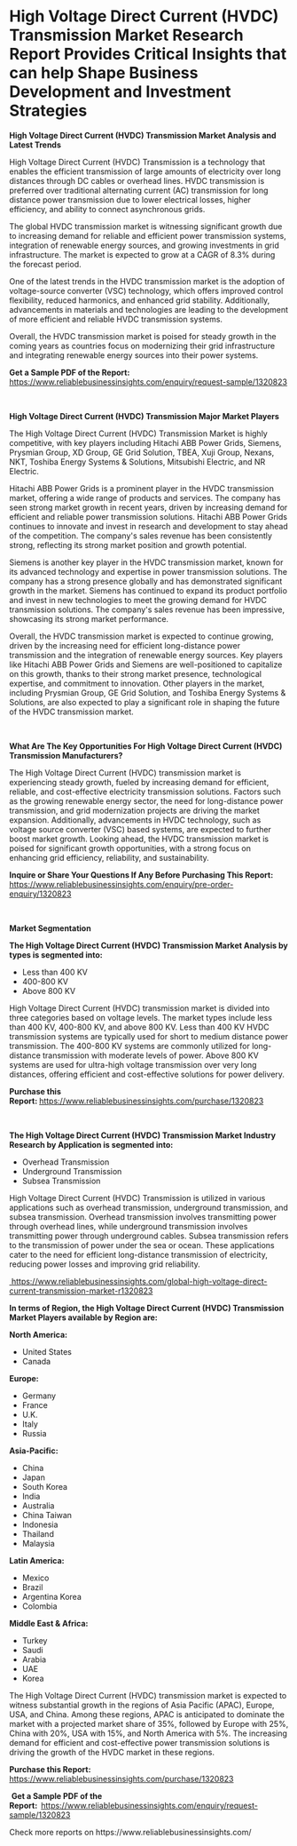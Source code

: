 <p><h1>High Voltage Direct Current (HVDC) Transmission Market Research Report Provides Critical Insights that can help Shape Business Development and Investment Strategies</h1></p><p><strong>High Voltage Direct Current (HVDC) Transmission Market Analysis and Latest Trends</strong></p>
<p><p>High Voltage Direct Current (HVDC) Transmission is a technology that enables the efficient transmission of large amounts of electricity over long distances through DC cables or overhead lines. HVDC transmission is preferred over traditional alternating current (AC) transmission for long distance power transmission due to lower electrical losses, higher efficiency, and ability to connect asynchronous grids.</p><p>The global HVDC transmission market is witnessing significant growth due to increasing demand for reliable and efficient power transmission systems, integration of renewable energy sources, and growing investments in grid infrastructure. The market is expected to grow at a CAGR of 8.3% during the forecast period.</p><p>One of the latest trends in the HVDC transmission market is the adoption of voltage-source converter (VSC) technology, which offers improved control flexibility, reduced harmonics, and enhanced grid stability. Additionally, advancements in materials and technologies are leading to the development of more efficient and reliable HVDC transmission systems.</p><p>Overall, the HVDC transmission market is poised for steady growth in the coming years as countries focus on modernizing their grid infrastructure and integrating renewable energy sources into their power systems.</p></p>
<p><strong>Get a Sample PDF of the Report:&nbsp;</strong> <a href="https://www.reliablebusinessinsights.com/enquiry/request-sample/1320823">https://www.reliablebusinessinsights.com/enquiry/request-sample/1320823</a></p>
<p>&nbsp;</p>
<p><strong>High Voltage Direct Current (HVDC) Transmission Major Market Players</strong></p>
<p><p>The High Voltage Direct Current (HVDC) Transmission Market is highly competitive, with key players including Hitachi ABB Power Grids, Siemens, Prysmian Group, XD Group, GE Grid Solution, TBEA, Xuji Group, Nexans, NKT, Toshiba Energy Systems & Solutions, Mitsubishi Electric, and NR Electric.</p><p>Hitachi ABB Power Grids is a prominent player in the HVDC transmission market, offering a wide range of products and services. The company has seen strong market growth in recent years, driven by increasing demand for efficient and reliable power transmission solutions. Hitachi ABB Power Grids continues to innovate and invest in research and development to stay ahead of the competition. The company's sales revenue has been consistently strong, reflecting its strong market position and growth potential.</p><p>Siemens is another key player in the HVDC transmission market, known for its advanced technology and expertise in power transmission solutions. The company has a strong presence globally and has demonstrated significant growth in the market. Siemens has continued to expand its product portfolio and invest in new technologies to meet the growing demand for HVDC transmission solutions. The company's sales revenue has been impressive, showcasing its strong market performance.</p><p>Overall, the HVDC transmission market is expected to continue growing, driven by the increasing need for efficient long-distance power transmission and the integration of renewable energy sources. Key players like Hitachi ABB Power Grids and Siemens are well-positioned to capitalize on this growth, thanks to their strong market presence, technological expertise, and commitment to innovation. Other players in the market, including Prysmian Group, GE Grid Solution, and Toshiba Energy Systems & Solutions, are also expected to play a significant role in shaping the future of the HVDC transmission market.</p></p>
<p>&nbsp;</p>
<p><strong>What Are The Key Opportunities For High Voltage Direct Current (HVDC) Transmission Manufacturers?</strong></p>
<p><p>The High Voltage Direct Current (HVDC) transmission market is experiencing steady growth, fueled by increasing demand for efficient, reliable, and cost-effective electricity transmission solutions. Factors such as the growing renewable energy sector, the need for long-distance power transmission, and grid modernization projects are driving the market expansion. Additionally, advancements in HVDC technology, such as voltage source converter (VSC) based systems, are expected to further boost market growth. Looking ahead, the HVDC transmission market is poised for significant growth opportunities, with a strong focus on enhancing grid efficiency, reliability, and sustainability.</p></p>
<p><strong>Inquire or Share Your Questions If Any Before Purchasing This Report:</strong> <a href="https://www.reliablebusinessinsights.com/enquiry/pre-order-enquiry/1320823">https://www.reliablebusinessinsights.com/enquiry/pre-order-enquiry/1320823</a></p>
<p>&nbsp;</p>
<p><strong>Market Segmentation</strong></p>
<p><strong>The High Voltage Direct Current (HVDC) Transmission Market Analysis by types is segmented into:</strong></p>
<p><ul><li>Less than 400 KV</li><li>400-800 KV</li><li>Above 800 KV</li></ul></p>
<p><p>High Voltage Direct Current (HVDC) transmission market is divided into three categories based on voltage levels. The market types include less than 400 KV, 400-800 KV, and above 800 KV. Less than 400 KV HVDC transmission systems are typically used for short to medium distance power transmission. The 400-800 KV systems are commonly utilized for long-distance transmission with moderate levels of power. Above 800 KV systems are used for ultra-high voltage transmission over very long distances, offering efficient and cost-effective solutions for power delivery.</p></p>
<p><strong>Purchase this Report:&nbsp;</strong><a href="https://www.reliablebusinessinsights.com/purchase/1320823">https://www.reliablebusinessinsights.com/purchase/1320823</a></p>
<p>&nbsp;</p>
<p><strong>The High Voltage Direct Current (HVDC) Transmission Market Industry Research by Application is segmented into:</strong></p>
<p><ul><li>Overhead Transmission</li><li>Underground Transmission</li><li>Subsea Transmission</li></ul></p>
<p><p>High Voltage Direct Current (HVDC) Transmission is utilized in various applications such as overhead transmission, underground transmission, and subsea transmission. Overhead transmission involves transmitting power through overhead lines, while underground transmission involves transmitting power through underground cables. Subsea transmission refers to the transmission of power under the sea or ocean. These applications cater to the need for efficient long-distance transmission of electricity, reducing power losses and improving grid reliability.</p></p>
<p><a href="https://www.reliablebusinessinsights.com/global-high-voltage-direct-current-transmission-market-r1320823">&nbsp;https://www.reliablebusinessinsights.com/global-high-voltage-direct-current-transmission-market-r1320823</a></p>
<p><strong>In terms of Region, the High Voltage Direct Current (HVDC) Transmission Market Players available by Region are:</strong></p>
<p>
    <p> <strong> North America: </strong>
        <ul>
            <li>United States</li>
            <li>Canada</li>
        </ul>
        </p> 
    <p> <strong> Europe: </strong>
        <ul>
            <li>Germany</li>
            <li>France</li>
            <li>U.K.</li>
            <li>Italy</li>
            <li>Russia</li>
        </ul>
        </p> 
    <p> <strong> Asia-Pacific: </strong>
        <ul>
            <li>China</li>
            <li>Japan</li>
            <li>South Korea</li>
            <li>India</li>
            <li>Australia</li>
            <li>China Taiwan</li>
            <li>Indonesia</li>
            <li>Thailand</li>
            <li>Malaysia</li>
        </ul>
        </p> 
    <p> <strong> Latin America: </strong>
        <ul>
            <li>Mexico</li>
            <li>Brazil</li>
            <li>Argentina Korea</li>
            <li>Colombia</li>
        </ul>
        </p> 
    <p> <strong> Middle East & Africa: </strong>
        <ul>
            <li>Turkey</li>
            <li>Saudi</li>
            <li>Arabia</li>
            <li>UAE</li>
            <li>Korea</li>
        </ul>
    </p>
    </p>
<p><p>The High Voltage Direct Current (HVDC) transmission market is expected to witness substantial growth in the regions of Asia Pacific (APAC), Europe, USA, and China. Among these regions, APAC is anticipated to dominate the market with a projected market share of 35%, followed by Europe with 25%, China with 20%, USA with 15%, and North America with 5%. The increasing demand for efficient and cost-effective power transmission solutions is driving the growth of the HVDC market in these regions.</p></p>
<p><strong>Purchase this Report: </strong><a href="https://www.reliablebusinessinsights.com/purchase/1320823">https://www.reliablebusinessinsights.com/purchase/1320823</a></p>
<p>&nbsp;<strong>Get a Sample PDF of the Report:&nbsp;&nbsp;</strong><a href="https://www.reliablebusinessinsights.com/enquiry/request-sample/1320823">https://www.reliablebusinessinsights.com/enquiry/request-sample/1320823</a></p>
<p><strong></strong></p>
<p>Check more reports on https://www.reliablebusinessinsights.com/</p>